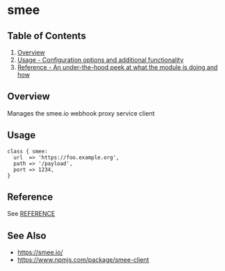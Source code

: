 # smee

## Table of Contents

1. [Overview](#overview)
1. [Usage - Configuration options and additional functionality](#usage)
1. [Reference - An under-the-hood peek at what the module is doing and how](#reference)

## Overview

Manages the smee.io webhook proxy service client

## Usage

```puppet
class { smee:
  url  => 'https://foo.example.org',
  path => '/payload',
  port => 1234,
}
```

## Reference

See [REFERENCE](REFERENCE.md)

## See Also

* https://smee.io/
* https://www.npmjs.com/package/smee-client
